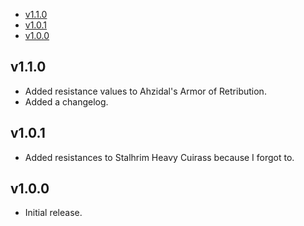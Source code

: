 <!-- TOC -->

- [v1.1.0](#v110)
- [v1.0.1](#v101)
- [v1.0.0](#v100)

<!-- /TOC -->

## v1.1.0

- Added resistance values to Ahzidal's Armor of Retribution.
- Added a changelog.


## v1.0.1

- Added resistances to Stalhrim Heavy Cuirass because I forgot to.

## v1.0.0

- Initial release.